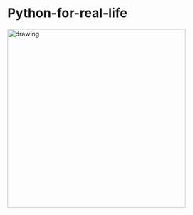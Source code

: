 # Python-for-real-life
<img src="https://downloadfreecourse.com/data-science-analytics-ai-real-world-project-using-python" alt="drawing" width="400"/>
